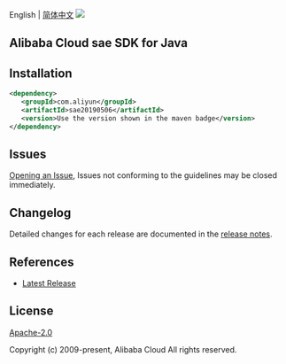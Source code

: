 English | [简体中文](README-CN.md)
![](https://aliyunsdk-pages.alicdn.com/icons/AlibabaCloud.svg)

## Alibaba Cloud sae SDK for Java

## Installation

```xml
<dependency>
   <groupId>com.aliyun</groupId>
   <artifactId>sae20190506</artifactId>
   <version>Use the version shown in the maven badge</version>
</dependency>
```

## Issues
[Opening an Issue](https://github.com/aliyun/alibabacloud-sdk/issues/new), Issues not conforming to the guidelines may be closed immediately.

## Changelog
Detailed changes for each release are documented in the [release notes](./ChangeLog.txt).

## References
* [Latest Release](https://github.com/aliyun/alibabacloud-sdk/tree/master/java)

## License
[Apache-2.0](http://www.apache.org/licenses/LICENSE-2.0)

Copyright (c) 2009-present, Alibaba Cloud All rights reserved.